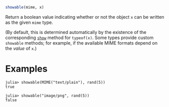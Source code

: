 ```julia
showable(mime, x)
```

Return a boolean value indicating whether or not the object `x` can be written as the given `mime` type.

(By default, this is determined automatically by the existence of the corresponding [`show`](@ref) method for `typeof(x)`.  Some types provide custom `showable` methods; for example, if the available MIME formats depend on the *value* of `x`.)

# Examples

```jldoctest
julia> showable(MIME("text/plain"), rand(5))
true

julia> showable("image/png", rand(5))
false
```
